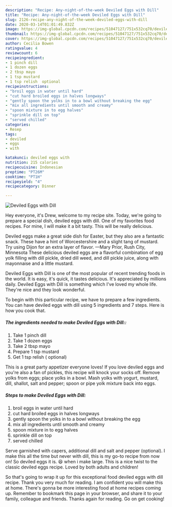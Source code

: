 ```yaml
---
description: "Recipe: Any-night-of-the-week Deviled Eggs with Dill"
title: "Recipe: Any-night-of-the-week Deviled Eggs with Dill"
slug: 2126-recipe-any-night-of-the-week-deviled-eggs-with-dill
date: 2020-03-14T01:01:49.832Z
image: https://img-global.cpcdn.com/recipes/51047127/751x532cq70/deviled-eggs-with-dill-recipe-main-photo.jpg
thumbnail: https://img-global.cpcdn.com/recipes/51047127/751x532cq70/deviled-eggs-with-dill-recipe-main-photo.jpg
cover: https://img-global.cpcdn.com/recipes/51047127/751x532cq70/deviled-eggs-with-dill-recipe-main-photo.jpg
author: Cecilia Bowen
ratingvalue: 4
reviewcount: 6
recipeingredient:
- 1 pinch dill
- 1 dozen eggs
- 2 tbsp mayo
- 1 tsp mustard
- 1 tsp relish  optional
recipeinstructions:
- "broil eggs in water until hard"
- "cut hard broiled eggs in halves longways"
- "gently spoon the yolks in to a bowl without breaking the egg"
- "mix all ingredients until smooth and creamy"
- "spoon mixture in to egg halves"
- "sprinkle dill on top"
- "served chilled"
categories:
- Resep
tags:
- deviled
- eggs
- with

katakunci: deviled eggs with
nutrition: 215 calories
recipecuisine: Indonesian
preptime: "PT26M"
cooktime: "PT1H"
recipeyield: "4"
recipecategory: Dinner

---
```



![Deviled Eggs with Dill](https://img-global.cpcdn.com/recipes/51047127/751x532cq70/deviled-eggs-with-dill-recipe-main-photo.jpg)

Hey everyone, it's Drew, welcome to my recipe site. Today, we're going to prepare a special dish, deviled eggs with dill. One of my favorites food recipes. For mine, I will make it a bit tasty. This will be really delicious.

Deviled eggs make a great side dish for Easter, but they also are a fantastic snack. These have a hint of Worcestershire and a slight tang of mustard. Try using Dijon for an extra layer of flavor. —Mary Prior, Rush City, Minnesota These delicious deviled eggs are a flavorful combination of egg yolk filling with dill pickle, dried dill weed, and dill pickle juice, along with mayonnaise and a little mustard.

Deviled Eggs with Dill is one of the most popular of recent trending foods in the world. It is easy, it's quick, it tastes delicious. It's appreciated by millions daily. Deviled Eggs with Dill is something which I've loved my whole life. They're nice and they look wonderful.


To begin with this particular recipe, we have to prepare a few ingredients. You can have deviled eggs with dill using 5 ingredients and 7 steps. Here is how you cook that.

##### The ingredients needed to make Deviled Eggs with Dill::

1. Take 1 pinch dill
1. Take 1 dozen eggs
1. Take 2 tbsp mayo
1. Prepare 1 tsp mustard
1. Get 1 tsp relish ( optional)


This is a great party appetizer everyone loves! If you love deviled eggs and you&#39;re also a fan of pickles, this recipe will knock your socks off. Remove yolks from eggs; place yolks in a bowl. Mash yolks with yogurt, mustard, dill, shallot, salt and pepper; spoon or pipe yolk mixture back into eggs. 

##### Steps to make Deviled Eggs with Dill:

1. broil eggs in water until hard
1. cut hard broiled eggs in halves longways
1. gently spoon the yolks in to a bowl without breaking the egg
1. mix all ingredients until smooth and creamy
1. spoon mixture in to egg halves
1. sprinkle dill on top
1. served chilled


Serve garnished with capers, additional dill and salt and pepper (optional). I make this all the time but never with dill, this is my go-to recipe from now on! So deviled eggs it is. 😆 when i make large. This is a nice twist to the classic deviled eggs recipe. Loved by both adults and children! 

So that's going to wrap it up for this exceptional food deviled eggs with dill recipe. Thank you very much for reading. I am confident you will make this at home. There's gonna be more interesting food at home recipes coming up. Remember to bookmark this page in your browser, and share it to your family, colleague and friends. Thanks again for reading. Go on get cooking!
